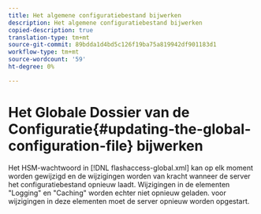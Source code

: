 ```yaml
---
title: Het algemene configuratiebestand bijwerken
description: Het algemene configuratiebestand bijwerken
copied-description: true
translation-type: tm+mt
source-git-commit: 89bdda1d4bd5c126f19ba75a819942df901183d1
workflow-type: tm+mt
source-wordcount: '59'
ht-degree: 0%

---
```



# Het Globale Dossier van de Configuratie{#updating-the-global-configuration-file} bijwerken

Het HSM-wachtwoord in [!DNL flashaccess-global.xml] kan op elk moment worden gewijzigd en de wijzigingen worden van kracht wanneer de server het configuratiebestand opnieuw laadt. Wijzigingen in de elementen &quot;Logging&quot; en &quot;Caching&quot; worden echter niet opnieuw geladen. voor wijzigingen in deze elementen moet de server opnieuw worden opgestart.
